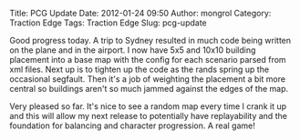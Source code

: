 Title: PCG Update
Date: 2012-01-24 09:50
Author: mongrol
Category: Traction Edge
Tags: Traction Edge
Slug: pcg-update

Good progress today. A trip to Sydney resulted in much code being
written on the plane and in the airport. I now have 5x5 and 10x10
building placement into a base map with the config for each scenario
parsed from xml files. Next up is to tighten up the code as the rands
spring up the occasional segfault. Then it's a job of weighting the
placement a bit more central so buildings aren't so much jammed against
the edges of the map.

Very pleased so far. It's nice to see a random map every time I crank it
up and this will allow my next release to potentially have replayability
and the foundation for balancing and character progression. A real game!
